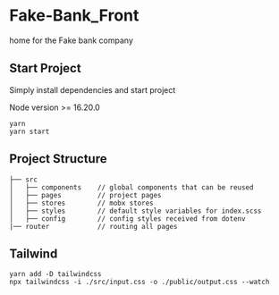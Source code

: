 # Fake-Bank_Front

home for the Fake bank company

## Start Project

Simply install dependencies and start project

Node version >= 16.20.0

```
yarn
yarn start
```

## Project Structure

```
├── src
│   ├── components    // global components that can be reused
│   ├── pages         // project pages
│   ├── stores        // mobx stores
│   ├── styles        // default style variables for index.scss
│   ├── config        // config styles received from dotenv
|── router            // routing all pages
```

## Tailwind

```
yarn add -D tailwindcss
npx tailwindcss -i ./src/input.css -o ./public/output.css --watch
```
